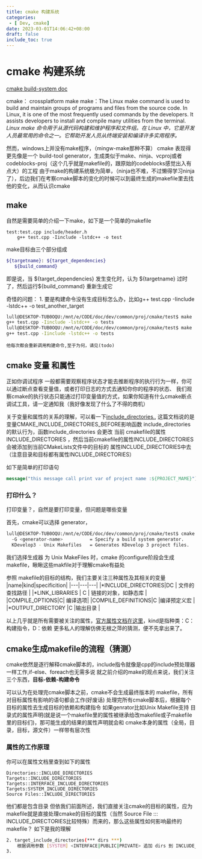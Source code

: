 ```yaml
---
title: cmake 构建系统
categories: 
 - [ Dev, cmake]
date: 2023-03-01T14:06:42+08:00
draft: false
include_toc: true
---
```

# cmake 构建系统

[cmake build-system doc](https://cmake.org/cmake/help/latest/manual/cmake-buildsystem.7.html)

cmake： crossplatform make
make：The Linux make command is used to build and maintain groups of programs and files from the source code. In Linux, it is one of the most frequently used commands by the developers. It assists developers to install and compile many utilities from the terminal. *Linux make 命令用于从源代码构建和维护程序和文件组。在 Linux 中，它是开发人员最常用的命令之一。它帮助开发人员从终端安装和编译许多实用程序。*

然而，windows上并没有make程序，（mingw-make那种不算）
cmake 表现得更先像是一个 build-tool generator，生成类似于make、ninja、vcproj或者codeblocks-proj（这个几乎就是makefile的，跟原始的codeblocks感觉出入有点大）的工程
由于make的构建系统极为简单，（ninja也不难，不过懒得学习ninja了），后边我们在考察cmake脚本的变化的时候可以到最终生成的makefile里去找他的变化，从而认识cmake

## make
自然是需要简单的介绍一下make，如下是一个简单的makefile

```make
test:test.cpp include/header.h
	g++ test.cpp -Iinclude -lstdc++ -o test
```
make目标由三个部分组成
```bash
${targetname}: ${target_dependencies}
   ${build_command}
```
即是说，当 \${target_dependencies} 发生变化时，认为 \${targetname} 过时了，然后运行\${build_command} 重新生成它

奇怪的问题：
    1. 要是构建命令没有生成目标怎么办，比如g++ test.cpp -Iinclude -lstdc++ -o test_another_target
```bash
lull@DESKTOP-TUB0OQU:/mnt/e/CODE/doc/dev/common/proj/cmake/test$ make
g++ test.cpp -Iinclude -lstdc++ -o tests
lull@DESKTOP-TUB0OQU:/mnt/e/CODE/doc/dev/common/proj/cmake/test$ make
g++ test.cpp -Iinclude -lstdc++ -o tests
```
    他每次都会重新调用构建命令,至于为何，请见(todo)


## cmake 变量 和属性
正如你调试程序 一般都需要观察程序状态才能去推断程序的执行行为一样，你可以通过断点查看变量值，或者打印日志的方式去通知你你的程序的状态、
我们观察cmake的执行状态只能通过打印变量值的方式，如果你知道有什么cmake断点调试工具，请一定通知我（我好像发现了什么了不得的商机）

关于变量和属性的关系的理解，可以看一下[include_directories.](https://cmake.org/cmake/help/latest/command/include_directories.html#command:include_directories), 这篇文档说的是变量CMAKE_INCLUDE_DIRECTORIES_BEFORE影响函数 include_directories 的默认行为，函数include_directories 会更改 当前 cmakefile的属性INCLUDE_DIRECTORIES ，然后当前cmakefile的属性INCLUDE_DIRECTORIES会被添加到当前CMakeLists文件中的目标的 属性INCLUDE_DIRECTORIES中去（注意目录和目标都有属性INCLUDE_DIRECTORIES）

如下是简单的打印语句
```cmake
message("this message call print var of project name :${PROJECT_MAME}")
```
### 打印什么？
打印变量？，自然是要打印变量，但问题是哪些变量

首先，cmake可以选择 generator，
```bash
lull@DESKTOP-TUB0OQU:/mnt/e/CODE/doc/dev/common/proj/cmake/test$ cmake --help |grep generator
  -G <generator-name>          = Specify a build system generator.
  KDevelop3 - Unix Makefiles   = Generates KDevelop 3 project files.
```
我们选择生成器 为 Unix MakeFiles 时，cmake 的configure阶段会生成makefile，瞅瞅这些makfile对于理解cmake有益处

参照 makefile的目标的结构，我们主要关注三种属性及其相关的变量
|name|kind|specificition|
|---|---|---|
|*INCLUDE_DIRECTORIES|DC | 文件的查找路径 |
|*LINK_LIBRARIES  | C |  链接的对象，如静态库  |
|COMPILE_OPTIONS|C| 编译选项|
|COMPILE_DEFINITIONS|C  |编译预定义宏   |
|*OUTPUT_DIRECTORY  |C  |输出目录   |

以上几乎就是所有需要被关注的属性，[官方属性文档在这里](https://cmake.org/cmake/help/latest/manual/cmake-properties.7.html)，kind是指种类：C：构建指令，D：依赖
更多私人的理解仿佛无根之萍的猜测，便不先拿出来了。

## cmake生成makefile的流程（猜测）

cmake依然是逐行解释cmake脚本的，include指令就像是cpp的include预处理器一样工作,if-else、foreach也无需多说
就之前介绍的make的观点来说，我们关注三个东西，**目标-依赖-构建命令**

可以认为在处理完cmake脚本之前，cmake不会生成最终版本的 makefile，所有对目标属性有影响的语句都会工作(好废话)
处理完所有cmake脚本后，根据每个目标的属性去生成目标的依赖和构建指令
如果genrator比如Unix Makefile支持 目录式的属性声明(就是说一个makefile里的属性被继承给改makefile或子makefile里的目标们)，那可能生成的结果的属性声明就会和 cmake本身的属性（全局，目录，目标，源文件）一样带有层次性

### 属性的工作原理

你可以在属性文档里查到如下的属性
```
Directories::INCLUDE_DIRECTORIES
Targets::INCLUDE_DIRECTORIES
Targets::INTERFACE_INCLUDE_DIRECTORIES
Targets:SYSTEM_INCLUDE_DIRECTORIES
Source Files::INCLUDE_DIRECTORIES
```
他们都是包含目录
但依我们前面所述，我们直接关注cmake的目标的属性，应为makefile就是直接处理cmake的目标的属性（当然 Source File ::: INCLUDE_DIRECTORIES比较特殊）而来的，那么这些属性如何影响最终的makefile？ 如下是我的理解
```bash
2. target_include_directories(*** dirs ***)
    根据调用参数 [SYSTEM] <INTERFACE|PUBLIC|PRIVATE> 追加 dirs 到 INCLUDE_DIRECTORIES | INTERFACE_INCLUDE_DIRECTORIES | INTERFACE_SYSTEM_INCLUDE_DIRECTORIES
3. 

```
